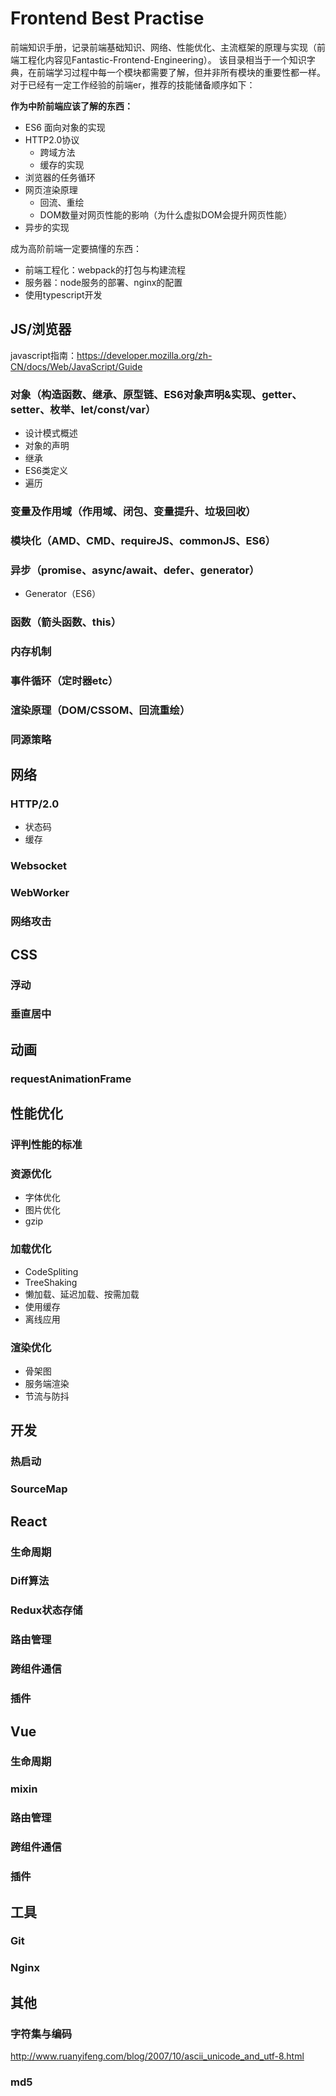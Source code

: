 # Frontend Best Practise
前端知识手册，记录前端基础知识、网络、性能优化、主流框架的原理与实现（前端工程化内容见Fantastic-Frontend-Engineering）。
该目录相当于一个知识字典，在前端学习过程中每一个模块都需要了解，但并非所有模块的重要性都一样。对于已经有一定工作经验的前端er，推荐的技能储备顺序如下：

**作为中阶前端应该了解的东西：**
- ES6 面向对象的实现
- HTTP2.0协议
    - 跨域方法
    - 缓存的实现
- 浏览器的任务循环
- 网页渲染原理
  - 回流、重绘
  - DOM数量对网页性能的影响（为什么虚拟DOM会提升网页性能）
- 异步的实现

成为高阶前端一定要搞懂的东西：
- 前端工程化：webpack的打包与构建流程
- 服务器：node服务的部署、nginx的配置
- 使用typescript开发


## JS/浏览器
javascript指南：https://developer.mozilla.org/zh-CN/docs/Web/JavaScript/Guide
### 对象（构造函数、继承、原型链、ES6对象声明&实现、getter、setter、枚举、let/const/var）
- 设计模式概述
- 对象的声明
- 继承
- ES6类定义
- 遍历
### 变量及作用域（作用域、闭包、变量提升、垃圾回收）
### 模块化（AMD、CMD、requireJS、commonJS、ES6）
### 异步（promise、async/await、defer、generator）
- Generator（ES6）
### 函数（箭头函数、this）
### 内存机制
### 事件循环（定时器etc）
### 渲染原理（DOM/CSSOM、回流重绘）
### 同源策略

## 网络
### HTTP/2.0
- 状态码
- 缓存
### Websocket
### WebWorker
### 网络攻击

## CSS
### 浮动
### 垂直居中

## 动画
### requestAnimationFrame

## 性能优化
### 评判性能的标准
### 资源优化
- 字体优化
- 图片优化
- gzip
### 加载优化
- CodeSpliting
- TreeShaking
- 懒加载、延迟加载、按需加载
- 使用缓存
- 离线应用
### 渲染优化
- 骨架图
- 服务端渲染
- 节流与防抖

## 开发
### 热启动
### SourceMap

## React
### 生命周期
### Diff算法
### Redux状态存储
### 路由管理
### 跨组件通信
### 插件

## Vue
### 生命周期
### mixin
### 路由管理
### 跨组件通信
### 插件

## 工具
### Git
### Nginx

## 其他
### 字符集与编码
http://www.ruanyifeng.com/blog/2007/10/ascii_unicode_and_utf-8.html
### md5
